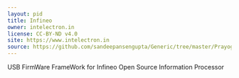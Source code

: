 ```yaml
---
layout: pid
title: Infineo
owner: intelectron.in
license: CC-BY-ND v4.0
site: https://www.intelectron.in
source: https://github.com/sandeepansengupta/Generic/tree/master/PrayogEngine
---
```

USB FirmWare FrameWork for Infineo Open Source Information Processor
